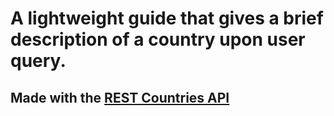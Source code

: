# A lightweight guide that gives a brief description of a country upon user query.
## Made with the [REST Countries API](https://restcountries.com/#api-endpoints-v3-all)

